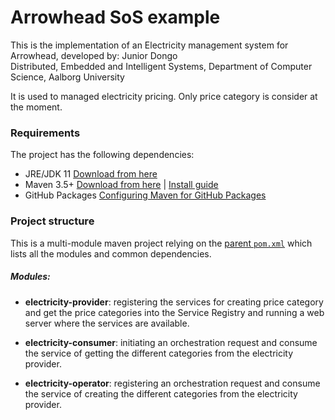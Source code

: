 # Arrowhead SoS example

This is the implementation of an Electricity management system for Arrowhead, developed by:
Junior Dongo\
Distributed, Embedded and Intelligent Systems, Department of Computer Science, Aalborg University

It is used to managed electricity pricing. Only price category is consider at the moment.

### Requirements

The project has the following dependencies:
* JRE/JDK 11 [Download from here](https://www.oracle.com/technetwork/java/javase/downloads/jdk11-downloads-5066655.html)
* Maven 3.5+ [Download from here](http://maven.apache.org/download.cgi) | [Install guide](https://www.baeldung.com/install-maven-on-windows-linux-mac)
* GitHub Packages [Configuring Maven for GitHub Packages](https://help.github.com/en/packages/using-github-packages-with-your-projects-ecosystem/configuring-apache-maven-for-use-with-github-packages)

### Project structure

This is a multi-module maven project relying on the [parent `pom.xml`](https://github.com/mistersound/electricity-demo/blob/master/pom.xml) which lists all the modules and common dependencies.

##### Modules:

* **electricity-provider**: registering the services for creating price category and get the price categories into the Service Registry and running a web server where the services are available.

* **electricity-consumer**: initiating an orchestration request and consume the service of getting the different categories from the electricity provider. 

* **electricity-operator**: registering an orchestration request and consume the service of creating the different categories from the electricity provider.






